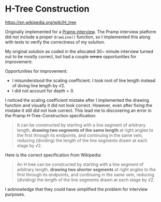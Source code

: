 # H-Tree Construction

https://en.wikipedia.org/wiki/H_tree

Originally implemented for a [Pramp interview](https://www.pramp.com/invt/lY9Lxp2vVZidqxz6qAGo). The Pramp interview platform did not include a proper `drawLine()` function, so I implemented this along with tests to verify the correctness of my solution.

My original solution as coded in the allocated 30~ minute interview turned out to be mostly correct, but had a couple <strike>errors</strike> opportunities for improvement:

Opportunities for improvement:

- I misunderstood the scaling coefficient. I took root of line length instead of diving line length by √2.
- I did not account for depth = 0.

I noticed the scaling coefficient mistake after I implemented the drawing function and visually it did not look correct. However, even after fixing the mistake it still did not look correct. This lead me to discovering an error in the Pramp H-Tree-Construction specification:

> It can be constructed by starting with a line segment of arbitrary length, **drawing two segments of the same length** at right angles to the first through its endpoints, and continuing in the same vein, reducing (dividing) the length of the line segments drawn at each stage by √2.

Here is the correct specification from Wikipedia:

> An H tree can be constructed by starting with a line segment of arbitrary length, **drawing two shorter segments** at right angles to the first through its endpoints, and continuing in the same vein, reducing (dividing) the length of the line segments drawn at each stage by √2.

I acknowledge that they could have simplified the problem for interview purposes.
